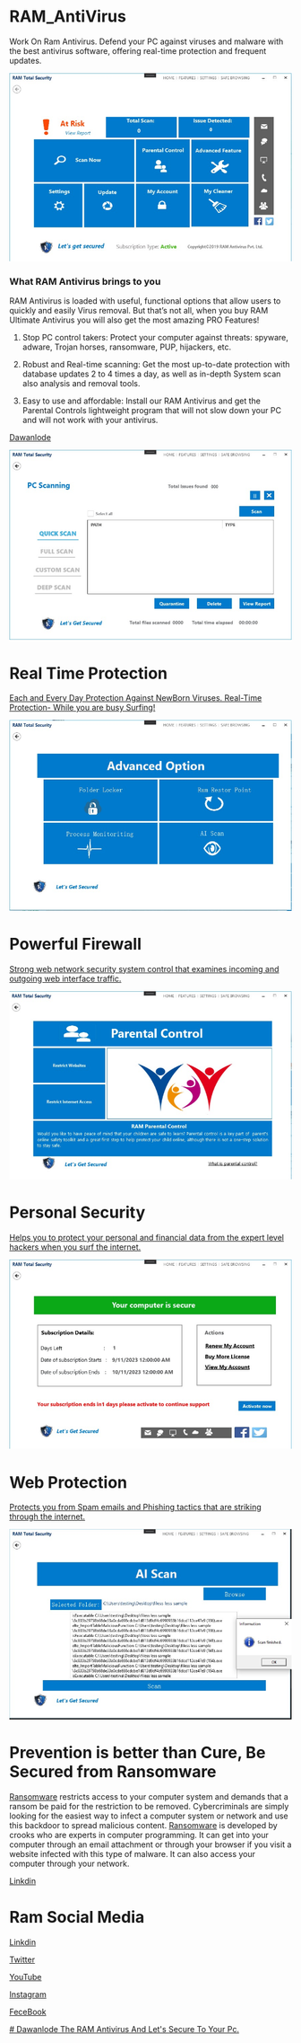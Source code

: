 # RAM_AntiVirus
Work On Ram Antivirus.
Defend your PC against viruses and malware with the best antivirus software, offering real-time protection and frequent updates.

![ Screenshot ](Main_Page.jpeg)

### What RAM Antivirus brings to you

RAM Antivirus is loaded with useful, functional options that allow users to quickly and easily Virus removal. But that’s not all, when you buy RAM Ultimate Antivirus you will also get the most amazing PRO Features!


1. Stop PC control takers: Protect your computer against threats: spyware, adware, Trojan horses, ransomware, PUP, hijackers, etc.

2. Robust and Real-time scanning: Get the most up-to-date protection with database updates 2 to 4 times a day, as well as in-depth System scan also analysis and removal tools.

3. Easy to use and affordable: Install our RAM Antivirus and get the Parental Controls lightweight program that will not slow down your PC and will not work with your antivirus.

[Dawanlode](https://ramantivirus.com/ram-ultimate-antivirus/)

![ Screenshot ](Scan_Page.jpeg)

# Real Time Protection
[Each and Every Day Protection Against NewBorn Viruses. Real-Time Protection- While you are busy Surfing!](https://ramantivirus.com)

![Screenshot ](Advanced_Option_Page.jpeg)

# Powerful Firewall 
[Strong web network security system control that examines incoming and outgoing web interface traffic.](https://ramantivirus.com)

![ Screenshot ](Parental_Page.jpeg)

# Personal Security
[Helps you to protect your personal and financial data from the expert level hackers when you surf the internet.](https://ramantivirus.com)

![ Screenshot](Activation_Page.jpeg)

# Web Protection

[Protects you from Spam emails and Phishing tactics that are striking through the internet. ](https://ramantivirus.com)

![ Screenshot ](Ai_Scan_Malware.jpeg)

# Prevention is better than Cure, Be Secured from Ransomware

[Ransomware](https://ramantivirus.com/ransomware) restricts access to your computer system and demands that a ransom be paid for the restriction to be removed. Cybercriminals are simply looking for the easiest way to infect a computer system or network and use this backdoor to spread malicious content. [Ransomware](https://ramantivirus.com/ransomware) is developed by crooks who are experts in computer programming. It can get into your computer through an email attachment or through your browser if you visit a website infected with this type of malware. It can also access your computer through your network.

[ Linkdin ]([https://in.linkedin.com/company/ram-ultimate-antivirus](https://www.linkedin.com/in/rajendra-ghongade-07b337259?utm_source=share&utm_campaign=share_via&utm_content=profile&utm_medium=android_app))

# Ram Social Media

[ Linkdin ](https://in.linkedin.com/company/ram-ultimate-antivirus)

[ Twitter ](https://twitter.com/ramantivirus)

[ YouTube ](https://www.youtube.com/@ramantivirus1598)

[ Instagram ](https://www.instagram.com/ramantivirus/?hl=en)

[ FeceBook ](https://www.facebook.com/ramantivirus)

[# Dawanlode The RAM Antivirus And Let's Secure To Your Pc.](https://ramantivirus.com/1year/Total_Security_64bit.exe)

